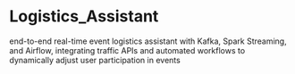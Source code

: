 # Logistics_Assistant
end-to-end real-time event logistics assistant with Kafka, Spark Streaming, and Airflow, integrating traffic APIs and automated workflows to dynamically adjust user participation in events
